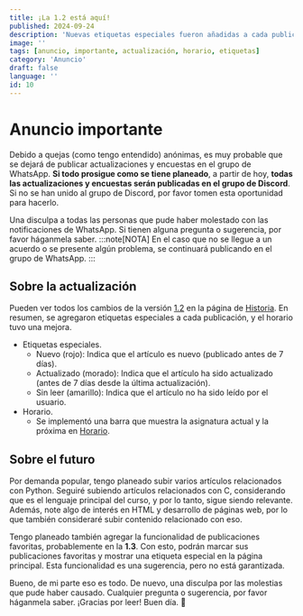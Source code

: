 ```yaml
---
title: ¡La 1.2 está aquí!
published: 2024-09-24
description: 'Nuevas etiquetas especiales fueron añadidas a cada publicación, y el horario tuvo una mejora. Por favor lean este anuncio importante.'
image: ''
tags: [anuncio, importante, actualización, horario, etiquetas]
category: 'Anuncio'
draft: false 
language: ''
id: 10
---
```

# Anuncio importante
Debido a quejas (como tengo entendido) anónimas, es muy probable que se dejará de publicar actualizaciones y encuestas en el grupo de WhatsApp. **Si todo prosigue como se tiene planeado**, a partir de hoy, **todas las actualizaciones y encuestas serán publicadas en el grupo de Discord**. Si no se han unido al grupo de Discord, por favor tomen esta oportunidad para hacerlo.

Una disculpa a todas las personas que pude haber molestado con las notificaciones de WhatsApp. Si tienen alguna pregunta o sugerencia, por favor háganmela saber.
:::note[NOTA]
En el caso que no se llegue a un acuerdo o se presente algún problema, se continuará publicando en el grupo de WhatsApp.
:::
## Sobre la actualización
Pueden ver todos los cambios de la versión [1.2](/grupo932/history/#12) en la página de [Historia](/grupo932/history/). En resumen, se agregaron etiquetas especiales a cada publicación, y el horario tuvo una mejora.

- Etiquetas especiales.
    - Nuevo (rojo): Indica que el artículo es nuevo (publicado antes de 7 días).
    - Actualizado (morado): Indica que el artículo ha sido actualizado (antes de 7 días desde la última actualización).
    - Sin leer (amarillo): Indica que el artículo no ha sido leído por el usuario.
- Horario.
    - Se implementó una barra que muestra la asignatura actual y la próxima en [Horario](/grupo932/schedule/).
## Sobre el futuro
Por demanda popular, tengo planeado subir varios artículos relacionados con Python. Seguiré subiendo artículos relacionados con C, considerando que es el lenguaje principal del curso, y por lo tanto, sigue siendo relevante. Además, note algo de interés en HTML y desarrollo de páginas web, por lo que también consideraré subir contenido relacionado con eso.

Tengo planeado también agregar la funcionalidad de publicaciones favoritas, probablemente en la **1.3**. Con esto, podrán marcar sus publicaciones favoritas y mostrar una etiqueta especial en la página principal. Esta funcionalidad es una sugerencia, pero no está garantizada.

Bueno, de mi parte eso es todo. De nuevo, una disculpa por las molestias que pude haber causado. Cualquier pregunta o sugerencia, por favor háganmela saber. ¡Gracias por leer! Buen día. 👋
